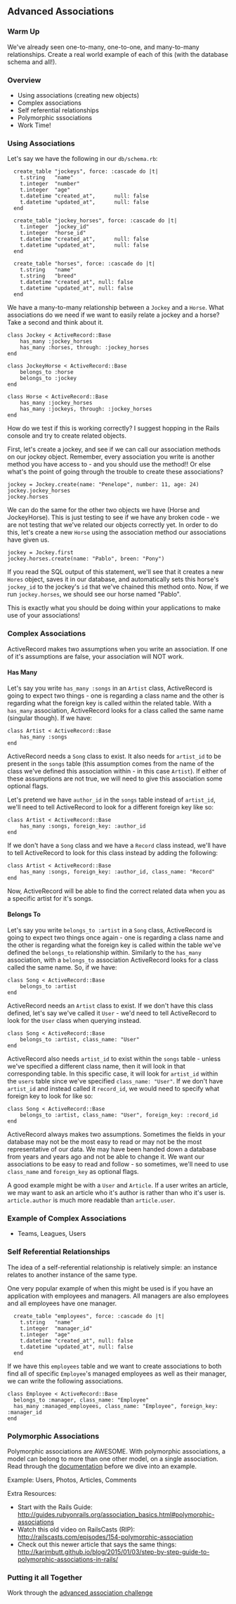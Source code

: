 ## Advanced Associations

### Warm Up
We've already seen one-to-many, one-to-one, and many-to-many relationships. Create a real world example of each of this (with the database schema and all!).

### Overview
* Using associations (creating new objects)
* Complex associations
* Self referential relationships
* Polymorphic sssociations
* Work Time!

### Using Associations

Let's say we have the following in our `db/schema.rb`:

```
  create_table "jockeys", force: :cascade do |t|
    t.string   "name"
    t.integer  "number"
    t.integer  "age"
    t.datetime "created_at",      null: false
    t.datetime "updated_at",      null: false
  end
  
  create_table "jockey_horses", force: :cascade do |t|
    t.integer  "jockey_id"
    t.integer  "horse_id"
    t.datetime "created_at",      null: false
    t.datetime "updated_at",      null: false
  end

  create_table "horses", force: :cascade do |t|
    t.string   "name"
    t.string   "breed"
    t.datetime "created_at", null: false
    t.datetime "updated_at", null: false
  end

```

We have a many-to-many relationship between a `Jockey` and a `Horse`. What associations do we need if we want to easily relate a jockey and a horse? Take a second and think about it.

```
class Jockey < ActiveRecord::Base
	has_many :jockey_horses
	has_many :horses, through: :jockey_horses
end

class JockeyHorse < ActiveRecord::Base
	belongs_to :horse
	belongs_to :jockey
end

class Horse < ActiveRecord::Base
	has_many :jockey_horses
	has_many :jockeys, through: :jockey_horses
end
```
How do we test if this is working correctly? I suggest hopping in the Rails console and try to create related objects.

First, let's create a jockey, and see if we can call our association methods on our jockey object. Remember, every association you write is another method you have access to - and you should use the method!! Or else what's the point of going through the trouble to create these associations?

```
jockey = Jockey.create(name: "Penelope", number: 11, age: 24)
jockey.jockey_horses
jockey.horses
```

We can do the same for the other two objects we have (Horse and JockeyHorse). This is just testing to see if we have any broken code - we are not testing that we've related our objects correctly yet. In order to do this, let's create a new `Horse` using the association method our associations have given us.

```
jockey = Jockey.first
jockey.horses.create(name: "Pablo", breen: "Pony")
```
If you read the SQL output of this statement, we'll see that it creates a new `Hores` object, saves it in our database, and automatically sets this horse's `jockey_id` to the jockey's `id` that we've chained this method onto. Now, if we run `jockey.horses`, we should see our horse named "Pablo".

This is exactly what you should be doing within your applications to make use of your associations!

### Complex Associations

ActiveRecord makes two assumptions when you write an association. If one of it's assumptions are false, your association will NOT work.

#### Has Many
Let's say you write `has_many :songs` in an `Artist` class, ActiveRecord is going to expect two things - one is regarding a class name and the other is regarding what the foreign key is called within the related table. With a `has_many` association, ActiveRecord looks for a class called the same name (singular though). If we have:

```
class Artist < ActiveRecord::Base
	has_many :songs
end
```

ActiveRecord needs a `Song` class to exist. It also needs for `artist_id` to be present in the `songs` table (this assumption comes from the name of the class we've defined this association within - in this case `Artist`). If either of these assumptions are not true, we will need to give this association some optional flags. 

Let's pretend we have `author_id` in the `songs` table instead of `artist_id`, we'll need to tell ActiveRecord to look for a different foreign key like so:

```
class Artist < ActiveRecord::Base
	has_many :songs, foreign_key: :author_id
end
```

If we don't have a `Song` class and we have a `Record` class instead, we'll have to tell ActiveRecord to look for this class instead by adding the following:

```
class Artist < ActiveRecord::Base
	has_many :songs, foreign_key: :author_id, class_name: "Record"
end
```

Now, ActiveRecord will be able to find the correct related data when you as a specific artist for it's songs. 

#### Belongs To
Let's say you write `belongs_to :artist` in a `Song` class, ActiveRecord is going to expect two things once again - one is regarding a class name and the other is regarding what the foreign key is called within the table we've defined the `belongs_to` relationship within. Similarly to the `has_many` association, with a `belongs_to` association ActiveRecord looks for a class called the same name. So, if we have:

```
class Song < ActiveRecord::Base
	belongs_to :artist
end
```

ActiveRecord needs an `Artist` class to exist. If we don't have this class defined, let's say we've called it `User` - we'd need to tell ActiveRecord to look for the `User` class when querying instead. 

```
class Song < ActiveRecord::Base
	belongs_to :artist, class_name: "User"
end

```

ActiveRecord also needs `artist_id` to exist within the `songs` table - unless we've specified a different class name, then it will look in that corresponding table. In this specific case, it will look for `artist_id` within the `users` table since we've specified `class_name: "User"`. If we don't have `artist_id` and instead called it `record_id`, we would need to specify what foreign key to look for like so:

```
class Song < ActiveRecord::Base
	belongs_to :artist, class_name: "User", foreign_key: :record_id
end

```

ActiveRecord always makes two assumptions. Sometimes the fields in your database may not be the most easy to read or may not be the most representative of our data. We may have been handed down a database from years and years ago and not be able to change it. We want our associations to be easy to read and follow - so sometimes, we'll need to use `class_name` and `foreign_key` as optional flags. 

A good example might be with a `User` and `Article`. If a user writes an article, we may want to ask an article who it's author is rather than who it's user is. `article.author` is much more readable than `article.user`. 

### Example of Complex Associations
- Teams, Leagues, Users

### Self Referential Relationships
The idea of a self-referential relationship is relatively simple: an instance relates to another instance of the same type.

One very popular example of when this might be used is if you have an application with employees and managers. All managers are also employees and all employees have one manager. 

```
  create_table "employees", force: :cascade do |t|
    t.string   "name"
    t.integer  "manager_id"
    t.integer  "age"
    t.datetime "created_at", null: false
    t.datetime "updated_at", null: false
  end

```

If we have this `employees` table and we want to create associations to both find all of specific `Employee`'s managed employees as well as their manager, we can write the following associations.

```
class Employee < ActiveRecord::Base
  belongs_to :manager, class_name: "Employee"
  has_many :managed_employees, class_name: "Employee", foreign_key: :manager_id
end
```

### Polymorphic Associations
Polymorphic associations are AWESOME. With polymorphic associations, a model can belong to more than one other model, on a single association. Read through the [documentation](http://guides.rubyonrails.org/association_basics.html#polymorphic-associations) before we dive into an example. 

Example: Users, Photos, Articles, Comments

Extra Resources:
* Start with the Rails Guide: http://guides.rubyonrails.org/association_basics.html#polymorphic-associations
* Watch this old video on RailsCasts (RIP): http://railscasts.com/episodes/154-polymorphic-association
* Check out this newer article that says the same things: http://karimbutt.github.io/blog/2015/01/03/step-by-step-guide-to-polymorphic-associations-in-rails/

### Putting it all Together
Work through the [advanced association challenge](https://github.com/case-eee/advanced-association-challenge)
